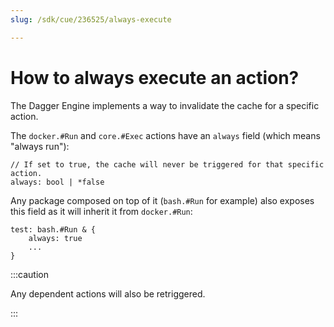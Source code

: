 ```yaml
---
slug: /sdk/cue/236525/always-execute

---
```


# How to always execute an action?

The Dagger Engine implements a way to invalidate the cache for a specific action.

The `docker.#Run` and `core.#Exec` actions have an `always` field (which means "always run"):

```cue
// If set to true, the cache will never be triggered for that specific action.
always: bool | *false
```

Any package composed on top of it (`bash.#Run` for example) also exposes this field as it will inherit it from `docker.#Run`:

```cue
test: bash.#Run & {
    always: true
    ...
}
```

:::caution

Any dependent actions will also be retriggered.

:::
